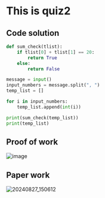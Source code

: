 # This is quiz2

## Code solution
```.py
def sum_check(tlist):
    if tlist[0] + tlist[1] == 20:
        return True
    else:
        return False

message = input()
input_numbers = message.split(", ")
temp_list = []

for i in input_numbers:
    temp_list.append(int(i))

print(sum_check(temp_list))
print(temp_list)
```

## Proof of work
![image](https://github.com/user-attachments/assets/573c7c1d-abaf-4921-a752-404eac0c70ec)

## Paper work
![20240827_150612](https://github.com/user-attachments/assets/32efc874-118f-484b-979c-07f8953fca08)
